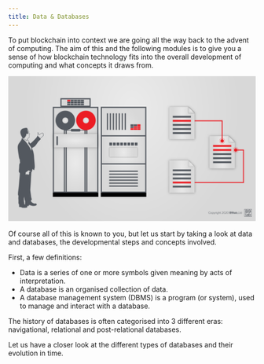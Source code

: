 ```yaml
---
title: Data & Databases
---
```


To put blockchain into context we are going all the way back to the advent of computing. 
The aim of this and the following modules is to give you a sense of how blockchain technology fits into the overall development of computing and what concepts it draws from.

![](images/database.png)

Of course all of this is known to you, but let us start by taking a look at data and databases, the developmental steps and concepts involved.

First, a few definitions:

* Data is a series of one or more symbols given meaning by acts of interpretation.
* A database is an organised collection of data.
* A database management system (DBMS) is a program (or system), used to manage and interact with a database.

The history of databases is often categorised into 3 different eras: navigational, relational and post-relational databases.

Let us have a closer look at the different types of databases and their evolution in time.

<!-- Data and Databases https://www.youtube.com/watch?v=8BhzjcF79B8 -->
